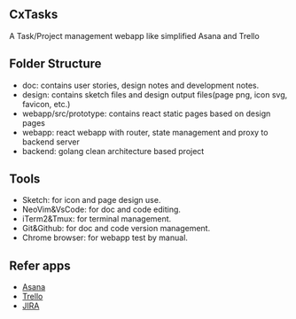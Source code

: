 ## CxTasks

A Task/Project management webapp like simplified Asana and Trello

## Folder Structure

- doc: contains user stories, design notes and development notes.
- design: contains sketch files and design output files(page png, icon svg, favicon, etc.)
- webapp/src/prototype: contains react static pages based on design pages
- webapp: react webapp with router, state management and proxy to backend server
- backend: golang clean architecture based project

## Tools

- Sketch: for icon and page design use.
- NeoVim&VsCode: for doc and code editing.
- iTerm2&Tmux: for terminal management.
- Git&Github: for doc and code version management.
- Chrome browser: for webapp test by manual.

## Refer apps

- [Asana](https://asana.com/)
- [Trello](https://trello.com/)
- [JIRA](https://www.atlassian.com/software/jira)
